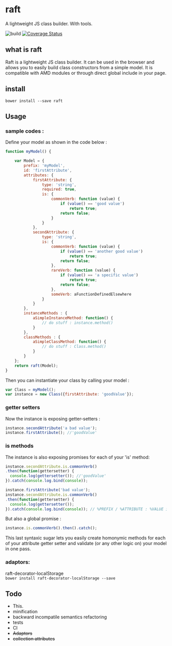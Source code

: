 # raft
A lightweight JS class builder. With tools.

![build](https://travis-ci.org/Kallikrein/raft.svg?branch=dev)
[![Coverage Status](https://coveralls.io/repos/Kallikrein/raft/badge.svg?branch=master&service=github)](https://coveralls.io/github/Kallikrein/raft?branch=master)

## what is raft  
Raft is a lightweight JS class builder.
It can be used in the browser and allows you to easily build class constructors from a simple model. 
It is compatible with AMD modules or through direct global include in your page.  

## install  
```bower install --save raft```  

## Usage  

### sample codes :  
Define your model as shown in the code below :  
```javascript
function myModel() {

	var Model = {
		prefix: 'myModel',
		id: 'firstAttribute',
		attributes: {
			firstAttribute: {
				type: 'string',
				required: true,
				is: {
					commonVerb: function (value) {
						if (value() == 'good value')
							return true;
						return false;
					}
				}
			},
			secondAttribute: {
				type: 'string',
				is: {
					commonVerb: function (value) {
						if (value() == 'another good value')
							return true;
						return false;
					},
					rareVerb: function (value) {
						if (value() == 'a specific value')
							return true;
						return false;
					},
					someVerb: aFunctionDefinedElsewhere
				}
			}
		},
		instanceMethods : {
			aSimpleInstanceMethod: function() {
				// do stuff : instance.method()
			}
		},
		classMethods : {
			aSimpleClassMethod: function() {
				// do stuff : Class.method()
			}
		}
	};
	return raft(Model);
}
```
Then you can instantiate your class by calling your model :

```javascript
var Class = myModel();
var instance = new Class({firstAttribute: 'goodValue'});
```  

### getter setters  
Now the instance is exposing getter-setters :
```javascript
instance.secondAttribute('a bad value');
instance.firstAttribute(); //'goodValue'
```  
### is methods
The instance is also exposing promises for each of your 'is' method:
```javascript
instance.secondAttribute.is.commonVerb()
.then(function(gettersetter) {
  console.log(gettersetter()); //'goodValue'
}).catch(console.log.bind(console));

instance.firstAttribute('bad value');
instance.secondAttribute.is.commonVerb()
.then(function(gettersetter) {
  console.log(gettersetter());
}).catch(console.log.bind(console)); // %PREFIX / %ATTRIBUTE : %VALUE is not %METHOD
```

But also a global promise :

```javascript
instance.is.commonVerb().then().catch();
```

This last syntaxic sugar lets you easily create homonymic methods for each of your attribute getter setter and validate (or any other logic on) your model in one pass.

### adaptors:  
raft-decorator-localStorage  
```bower install raft-decorator-localStorage --save ```  
## Todo

- This.
- minification
- backward incompatile semantics refactoring
- tests
- CI
- ~~Adaptors~~
- ~~collection attributes~~

